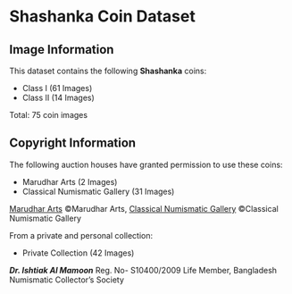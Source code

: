 <!-- @format -->

# Shashanka Coin Dataset

## Image Information

This dataset contains the following **Shashanka** coins:
  - Class I (61 Images)
  - Class II (14 Images)

Total: 75 coin images

## Copyright Information
The following auction houses have granted permission to use these coins:
  - Marudhar Arts (2 Images)
  - Classical Numismatic Gallery (31 Images)

[Marudhar Arts](https://marudhararts.com/)  ©Marudhar Arts, [Classical Numismatic Gallery](https://www.classicalnumismaticgallery.com/) ©Classical Numismatic Gallery
    
From a private and personal collection:
  - Private Collection (42 Images)

***Dr. Ishtiak Al Mamoon*** Reg. No- S10400/2009 Life Member, Bangladesh Numismatic Collector’s Society


